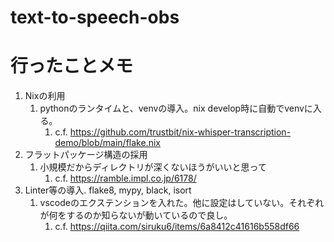 # text-to-speech-obs


# 行ったことメモ

1. Nixの利用
   1. pythonのランタイムと、venvの導入。nix develop時に自動でvenvに入る。
      1. c.f. https://github.com/trustbit/nix-whisper-transcription-demo/blob/main/flake.nix
2. フラットパッケージ構造の採用
   1. 小規模だからディレクトリが深くないほうがいいと思って
      1. c.f. https://ramble.impl.co.jp/6178/
3. Linter等の導入. flake8, mypy, black, isort
   1. vscodeのエクステンションを入れた。他に設定はしていない。それぞれが何をするのか知らないが動いているので良し。
      1. c.f. https://qiita.com/siruku6/items/6a8412c41616b558df66